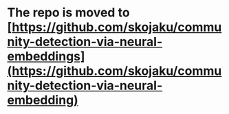 # The repo is moved to [https://github.com/skojaku/community-detection-via-neural-embeddings](https://github.com/skojaku/community-detection-via-neural-embedding)

